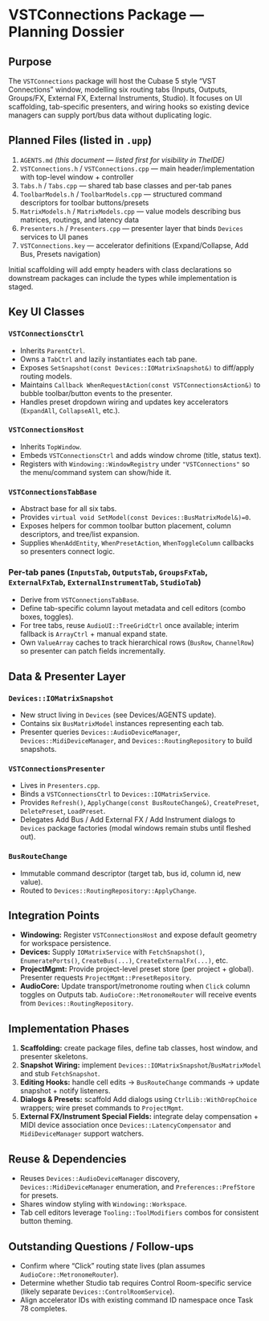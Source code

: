 # VSTConnections Package — Planning Dossier

## Purpose
The `VSTConnections` package will host the Cubase 5 style “VST Connections” window, modelling six routing tabs (Inputs, Outputs, Groups/FX, External FX, External Instruments, Studio).  It focuses on UI scaffolding, tab-specific presenters, and wiring hooks so existing device managers can supply port/bus data without duplicating logic.

## Planned Files (listed in `.upp`)
1. `AGENTS.md` *(this document — listed first for visibility in TheIDE)*
2. `VSTConnections.h` / `VSTConnections.cpp` — main header/implementation with top-level window + controller
3. `Tabs.h` / `Tabs.cpp` — shared tab base classes and per-tab panes
4. `ToolbarModels.h` / `ToolbarModels.cpp` — structured command descriptors for toolbar buttons/presets
5. `MatrixModels.h` / `MatrixModels.cpp` — value models describing bus matrices, routings, and latency data
6. `Presenters.h` / `Presenters.cpp` — presenter layer that binds `Devices` services to UI panes
7. `VSTConnections.key` — accelerator definitions (Expand/Collapse, Add Bus, Presets navigation)

Initial scaffolding will add empty headers with class declarations so downstream packages can include the types while implementation is staged.

## Key UI Classes

### `VSTConnectionsCtrl`
- Inherits `ParentCtrl`.
- Owns a `TabCtrl` and lazily instantiates each tab pane.
- Exposes `SetSnapshot(const Devices::IOMatrixSnapshot&)` to diff/apply routing models.
- Maintains `Callback WhenRequestAction(const VSTConnectionsAction&)` to bubble toolbar/button events to the presenter.
- Handles preset dropdown wiring and updates key accelerators (`ExpandAll`, `CollapseAll`, etc.).

### `VSTConnectionsHost`
- Inherits `TopWindow`.
- Embeds `VSTConnectionsCtrl` and adds window chrome (title, status text).
- Registers with `Windowing::WindowRegistry` under `"VSTConnections"` so the menu/command system can show/hide it.

### `VSTConnectionsTabBase`
- Abstract base for all six tabs.
- Provides `virtual void SetModel(const Devices::BusMatrixModel&)=0`.
- Exposes helpers for common toolbar button placement, column descriptors, and tree/list expansion.
- Supplies `WhenAddEntity`, `WhenPresetAction`, `WhenToggleColumn` callbacks so presenters connect logic.

### Per-tab panes (`InputsTab`, `OutputsTab`, `GroupsFxTab`, `ExternalFxTab`, `ExternalInstrumentTab`, `StudioTab`)
- Derive from `VSTConnectionsTabBase`.
- Define tab-specific column layout metadata and cell editors (combo boxes, toggles).
- For tree tabs, reuse `AudioUI::TreeGridCtrl` once available; interim fallback is `ArrayCtrl` + manual expand state.
- Own `ValueArray` caches to track hierarchical rows (`BusRow`, `ChannelRow`) so presenter can patch fields incrementally.

## Data & Presenter Layer

### `Devices::IOMatrixSnapshot`
- New struct living in `Devices` (see Devices/AGENTS update).
- Contains six `BusMatrixModel` instances representing each tab.
- Presenter queries `Devices::AudioDeviceManager`, `Devices::MidiDeviceManager`, and `Devices::RoutingRepository` to build snapshots.

### `VSTConnectionsPresenter`
- Lives in `Presenters.cpp`.
- Binds a `VSTConnectionsCtrl` to `Devices::IOMatrixService`.
- Provides `Refresh()`, `ApplyChange(const BusRouteChange&)`, `CreatePreset`, `DeletePreset`, `LoadPreset`.
- Delegates Add Bus / Add External FX / Add Instrument dialogs to `Devices` package factories (modal windows remain stubs until fleshed out).

### `BusRouteChange`
- Immutable command descriptor (target tab, bus id, column id, new value).
- Routed to `Devices::RoutingRepository::ApplyChange`.

## Integration Points
- **Windowing:** Register `VSTConnectionsHost` and expose default geometry for workspace persistence.
- **Devices:** Supply `IOMatrixService` with `FetchSnapshot()`, `EnumeratePorts()`, `CreateBus(...)`, `CreateExternalFx(...)`, etc.
- **ProjectMgmt:** Provide project-level preset store (per project + global).  Presenter requests `ProjectMgmt::PresetRepository`.
- **AudioCore:** Update transport/metronome routing when `Click` column toggles on Outputs tab.  `AudioCore::MetronomeRouter` will receive events from `Devices::RoutingRepository`.

## Implementation Phases
1. **Scaffolding:** create package files, define tab classes, host window, and presenter skeletons.
2. **Snapshot Wiring:** implement `Devices::IOMatrixSnapshot`/`BusMatrixModel` and stub `FetchSnapshot`.
3. **Editing Hooks:** handle cell edits → `BusRouteChange` commands → update snapshot + notify listeners.
4. **Dialogs & Presets:** scaffold Add dialogs using `CtrlLib::WithDropChoice` wrappers; wire preset commands to `ProjectMgmt`.
5. **External FX/Instrument Special Fields:** integrate delay compensation + MIDI device association once `Devices::LatencyCompensator` and `MidiDeviceManager` support watchers.

## Reuse & Dependencies
- Reuses `Devices::AudioDeviceManager` discovery, `Devices::MidiDeviceManager` enumeration, and `Preferences::PrefStore` for presets.
- Shares window styling with `Windowing::Workspace`.
- Tab cell editors leverage `Tooling::ToolModifiers` combos for consistent button theming.

## Outstanding Questions / Follow-ups
- Confirm where “Click” routing state lives (plan assumes `AudioCore::MetronomeRouter`).
- Determine whether Studio tab requires Control Room-specific service (likely separate `Devices::ControlRoomService`).
- Align accelerator IDs with existing command ID namespace once Task 78 completes.
